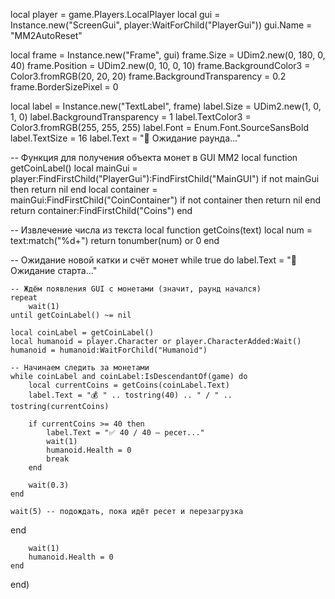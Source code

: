 local player = game.Players.LocalPlayer
local gui = Instance.new("ScreenGui", player:WaitForChild("PlayerGui"))
gui.Name = "MM2AutoReset"

local frame = Instance.new("Frame", gui)
frame.Size = UDim2.new(0, 180, 0, 40)
frame.Position = UDim2.new(0, 10, 0, 10)
frame.BackgroundColor3 = Color3.fromRGB(20, 20, 20)
frame.BackgroundTransparency = 0.2
frame.BorderSizePixel = 0

local label = Instance.new("TextLabel", frame)
label.Size = UDim2.new(1, 0, 1, 0)
label.BackgroundTransparency = 1
label.TextColor3 = Color3.fromRGB(255, 255, 255)
label.Font = Enum.Font.SourceSansBold
label.TextSize = 16
label.Text = "🔁 Ожидание раунда..."

-- Функция для получения объекта монет в GUI MM2
local function getCoinLabel()
	local mainGui = player:FindFirstChild("PlayerGui"):FindFirstChild("MainGUI")
	if not mainGui then return nil end
	local container = mainGui:FindFirstChild("CoinContainer")
	if not container then return nil end
	return container:FindFirstChild("Coins")
end

-- Извлечение числа из текста
local function getCoins(text)
	local num = text:match("%d+")
	return tonumber(num) or 0
end

-- Ожидание новой катки и счёт монет
while true do
	label.Text = "🔄 Ожидание старта..."

	-- Ждём появления GUI с монетами (значит, раунд начался)
	repeat
		wait(1)
	until getCoinLabel() ~= nil

	local coinLabel = getCoinLabel()
	local humanoid = player.Character or player.CharacterAdded:Wait()
	humanoid = humanoid:WaitForChild("Humanoid")

	-- Начинаем следить за монетами
	while coinLabel and coinLabel:IsDescendantOf(game) do
		local currentCoins = getCoins(coinLabel.Text)
		label.Text = "💰 " .. tostring(40) .. " / " .. tostring(currentCoins)

		if currentCoins >= 40 then
			label.Text = "✅ 40 / 40 — ресет..."
			wait(1)
			humanoid.Health = 0
			break
		end

		wait(0.3)
	end

	wait(5) -- подождать, пока идёт ресет и перезагрузка
end

        wait(1)
        humanoid.Health = 0
    end
end)
